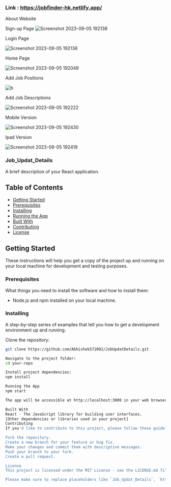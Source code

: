 ### Link : https://jobfinder-hk.netlify.app/
About Website

Sign-up Page
![Screenshot 2023-09-05 192136](https://github.com/Abhishek572002/JobUpdatDetails/assets/103774658/7af5d3ed-eb6e-42f1-9ff9-e4e2c17beba5)


Login Page

![Screenshot 2023-09-05 192136](https://github.com/Abhishek572002/JobUpdatDetails/assets/103774658/6747fc8b-4440-40e1-b271-a52c84635ff2)

Home Page

![Screenshot 2023-09-05 192049](https://github.com/Abhishek572002/JobUpdatDetails/assets/103774658/da818a45-6918-4ef0-b035-4bdfb3f2d867)

Add Job Positions

![b](https://github.com/Abhishek572002/JobUpdatDetails/assets/103774658/ffd25cf9-22f6-47e2-8146-c1b30c44ee0b)

Add Job Descriptions

![Screenshot 2023-09-05 192222](https://github.com/Abhishek572002/JobUpdatDetails/assets/103774658/79121433-85c0-4914-af8b-028c6ad1a361)

Mobile Version

![Screenshot 2023-09-05 192430](https://github.com/Abhishek572002/JobUpdatDetails/assets/103774658/a2586ce5-8599-4899-bef4-84c1753abd39)

Ipad Version

![Screenshot 2023-09-05 192419](https://github.com/Abhishek572002/JobUpdatDetails/assets/103774658/e7f3c7c6-a684-4def-acc2-ce97b1e7e40a)


### Job_Updat_Details

A brief description of your React application.

## Table of Contents

- [Getting Started](#getting-started)
- [Prerequisites](#prerequisites)
- [Installing](#installing)
- [Running the App](#running-the-app)
- [Built With](#built-with)
- [Contributing](#contributing)
- [License](#license)

## Getting Started

These instructions will help you get a copy of the project up and running on your local machine for development and testing purposes.

### Prerequisites

What things you need to install the software and how to install them:

- Node.js and npm installed on your local machine.

### Installing

A step-by-step series of examples that tell you how to get a development environment up and running.

Clone the repository:

```bash
git clone https://github.com/Abhishek572002/JobUpdatDetails.git

Navigate to the project folder:
cd your-repo

Install project dependencies:
npm install

Running the App
npm start

The app will be accessible at http://localhost:3000 in your web browser.

Built With
React - The JavaScript library for building user interfaces.
[Other dependencies or libraries used in your project]
Contributing
If you'd like to contribute to this project, please follow these guidelines:

Fork the repository.
Create a new branch for your feature or bug fix.
Make your changes and commit them with descriptive messages.
Push your branch to your fork.
Create a pull request.

License
This project is licensed under the MIT License - see the LICENSE.md file for details.

Please make sure to replace placeholders like `Job_Updat_Details`, `https://github.com/Abhishek572002/JobUpdatDetails.git`, and others with your actual project details. Additionally, provide detailed information about your project's installation, usage, and contribution guidelines as needed.




